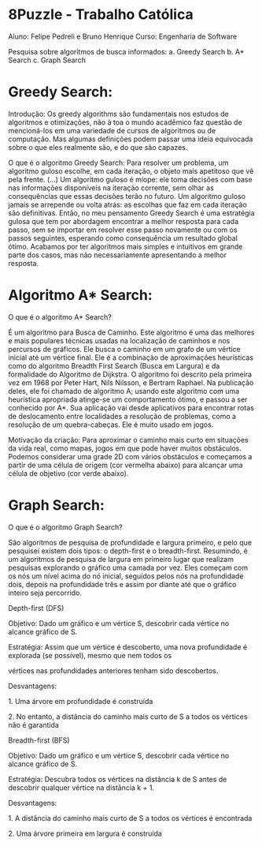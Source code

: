 # 8Puzzle - Trabalho Católica

Aluno: Felipe Pedreli e Bruno Henrique
Curso: Engenharia de Software

Pesquisa sobre algoritmos de busca informados:
a.	Greedy Search
b.	A* Search
c.	Graph Search

<h1>Greedy Search:</h1>

<p>Introdução: Os greedy algorithms são fundamentais nos estudos de algoritmos e otimizações, não à toa o mundo acadêmico faz questão de mencioná-los em uma variedade de cursos de algoritmos ou de computação. Mas algumas definições podem passar uma ideia equivocada sobre o que eles realmente são, e do que são capazes.</p>

<p>O que é o algoritmo Greedy Search: Para resolver um problema, um algoritmo guloso escolhe, em cada iteração, o objeto mais apetitoso que vê pela frente. (...) Um algoritmo guloso é míope: ele toma decisões com base nas informações disponíveis na iteração corrente, sem olhar as consequências que essas decisões terão no futuro. Um algoritmo guloso jamais se arrepende ou volta atrás: as escolhas que faz em cada iteração são definitivas.
Então, no meu pensamento Greedy Search é uma estratégia gulosa que tem por abordagem encontrar a melhor resposta para cada passo, sem se importar em resolver esse passo novamente ou com os passos seguintes, esperando como consequência um resultado global ótimo. Acabamos por ter algoritmos mais simples e intuitivos em grande parte dos casos, mas não necessariamente apresentando a melhor resposta.</p>



<h1>Algoritmo A* Search:</h1> 
<p>O que é o algoritmo A* Search?</p>

<p>É um algoritmo para Busca de Caminho. Este algoritmo é uma das melhores e mais populares técnicas usadas na localização de caminhos e nos percursos de gráficos. Ele busca o caminho em um grafo de um vértice inicial até um vértice final. Ele é a combinação de aproximações heurísticas como do algoritmo Breadth First Search (Busca em Largura) e da formalidade do Algoritmo de Dijkstra.  O algoritmo foi descrito pela primeira vez em 1968 por Peter Hart, Nils Nilsson, e Bertram Raphael. Na publicação deles, ele foi chamado de algoritmo A; usando este algoritmo com uma heurística apropriada atinge-se um comportamento ótimo, e passou a ser conhecido por A*. Sua aplicação vai desde aplicativos para encontrar rotas de deslocamento entre localidades a resolução de problemas, como a resolução de um quebra-cabeças. Ele é muito usado em jogos.</p>

<p>Motivação da criação: Para aproximar o caminho mais curto em situações da vida real, como mapas, jogos em que pode haver muitos obstáculos. Podemos considerar uma grade 2D com vários obstáculos e começamos a partir de uma célula de origem (cor vermelha abaixo) para alcançar uma célula de objetivo (cor verde abaixo).</p>

 
 
<h1>Graph Search:</h1>
<p>O que é o algoritmo Graph Search?</p>

<p>São algoritmos de pesquisa de profundidade e largura primeiro, e pelo que pesquisei existem dois tipos: o depth-first e o breadth-first. Resumindo, é um algoritmos de pesquisa de largura em primeiro lugar que realizam pesquisas explorando o gráfico uma camada por vez. Eles começam com os nós um nível acima do nó inicial, seguidos pelos nós na profundidade dois, depois na profundidade três e assim por diante até que o gráfico inteiro seja percorrido.</p>
 

<p>Depth-first (DFS)</p>
<p>Objetivo: Dado um gráfico e um vértice S, descobrir cada vértice no alcance gráfico de S.</p>
<p>Estratégia: Assim que um vértice é descoberto, uma nova profundidade é explorada (se possível), mesmo que nem todos os</p> <p>vértices nas profundidades anteriores tenham sido descobertos.</p>

<p>Desvantagens:</p>
<p>1.	Uma árvore em profundidade é construída</p>
<p>2.	No entanto, a distância do caminho mais curto de S a todos os vértices não é garantida</p>

<p></p>
<p>Breadth-first (BFS)</p>
<p>Objetivo: Dado um gráfico e um vértice S, descobrir cada vértice no alcance gráfico de S.</p>
<p>Estratégia: Descubra todos os vértices na distância k de S antes de descobrir qualquer vértice na distância k + 1.</p>

<p>Desvantagens:</p>
<p>1.	A distância do caminho mais curto de S a todos os vértices é encontrada</p>
<p>2.	Uma árvore primeira em largura é construída</p>
